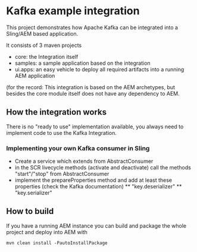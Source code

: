 # Kafka example integration

This project demonstrates how Apache Kafka can be integrated into a Sling/AEM based application.

It consists of 3 maven projects
* core: the Integration itself
* samples: a sample application based on the integration
* ui.apps: an easy vehicle to deploy all required artifacts into a running AEM application

(for the record: This integration is based on the AEM archetypes, but besides the core module itself does not have any dependency to AEM.

## How the integration works

There is no "ready to use" implementation available, you always need to implement code to use the Kafka Integration. 

### Implementing your own Kafka consumer in Sling

* Create a service which extends from AbstractConsumer
* in the SCR livecycle methods (activate and deactivate) call the methods "start"/"stop" from AbstractConsumer
* implement the prepareProperties method and add at least these properties (check the Kafka documentation)
** "key.deserializer"
** "key.serializer"


## How to build

If you have a running AEM instance you can build and package the whole project and deploy into AEM with  

    mvn clean install -PautoInstallPackage
    



